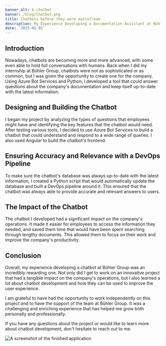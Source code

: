 ```yaml
---
banner_alt: A chatbot
banner: /blog/Chatbot.png
title: Chatbots before they were mainstream
description: My Experience Developing a Documentation Assistant at Bühler Group
date: '2023-01-02'
---
```

## Introduction

Nowadays, chatbots are becoming more and more advanced, with some even able to hold full conversations with humans. Back when I did my internship at Bühler Group, chatbots were not as sophisticated or as common, but I was given the opportunity to create one for the company. Using Azure Bot Services and Python, I developed a tool that could answer questions about the company's documentation and keep itself up-to-date with the latest information.

## Designing and Building the Chatbot

I began my project by analyzing the types of questions that employees might have and identifying the key features that the chatbot would need. After testing various tools, I decided to use Azure Bot Services to build a chatbot that could understand and respond to a wide range of queries. I also used Angular to build the chatbot's frontend.

## Ensuring Accuracy and Relevance with a DevOps Pipeline

To make sure the chatbot's database was always up-to-date with the latest information, I created a Python script that would automatically update the database and built a DevOps pipeline around it. This ensured that the chatbot was always able to provide accurate and relevant answers to users.

## The Impact of the Chatbot

The chatbot I developed had a significant impact on the company's operations. It made it easier for employees to access the information they needed, and saved them time that would have been spent searching through lengthy documents. This allowed them to focus on their work and improve the company's productivity.

## Conclusion

Overall, my experience developing a chatbot at Bühler Group was an incredibly rewarding one. Not only did I get to work on an innovative project that had a tangible impact on the company's operations, but I also learned a lot about chatbot development and how they can be used to improve the user experience.

I am grateful to have had the opportunity to work independently on this project and to have the support of the team at Bühler Group. It was a challenging and enriching experience that has helped me grow both personally and professionally.

If you have any questions about the project or would like to learn more about chatbot development, don't hesitate to reach out to me.

![A screenshot of the finished application](/blog/showcase_chatbot.jpeg 'A screenshot of the finished application')
